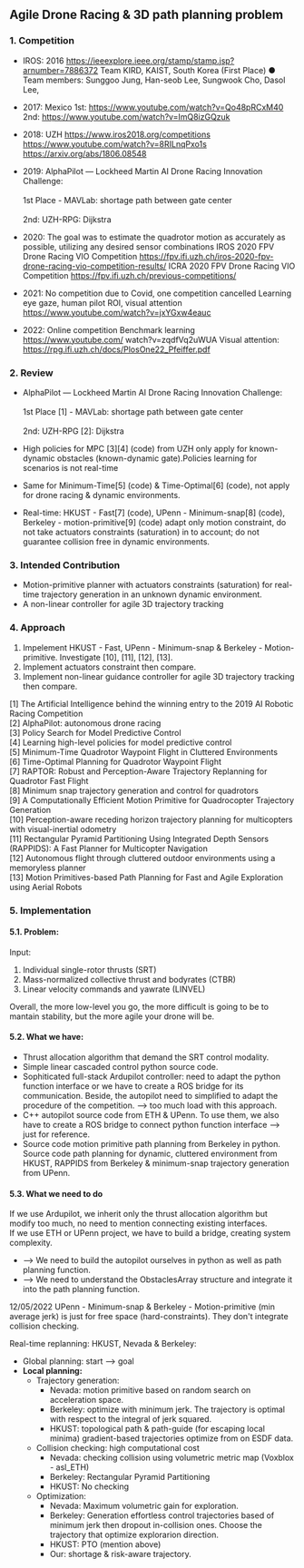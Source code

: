 ## Agile Drone Racing & 3D path planning problem
### 1. Competition
- IROS: 2016 https://ieeexplore.ieee.org/stamp/stamp.jsp?arnumber=7886372
Team KIRD, KAIST, South Korea 
(First Place)
● Team members: Sunggoo Jung, Han-seob Lee, Sungwook Cho, Dasol Lee,

- 2017: Mexico
1st: https://www.youtube.com/watch?v=Qo48pRCxM40
2nd: https://www.youtube.com/watch?v=ImQ8izGQzuk

- 2018: UZH
https://www.iros2018.org/competitions
https://www.youtube.com/watch?v=8RILnqPxo1s
https://arxiv.org/abs/1806.08548


- 2019:
AlphaPilot — Lockheed Martin AI Drone Racing Innovation Challenge:
</br></br>1st Place - MAVLab: shortage path between gate center
</br></br>2nd: UZH-RPG: Dijkstra

- 2020:
The goal was to estimate the quadrotor motion as accurately as possible, utilizing any desired sensor combinations
IROS 2020 FPV Drone Racing VIO Competition
https://fpv.ifi.uzh.ch/iros-2020-fpv-drone-racing-vio-competition-results/
ICRA 2020 FPV Drone Racing VIO Competition
https://fpv.ifi.uzh.ch/previous-competitions/


- 2021: No competition due to Covid, one competition cancelled
Learning eye gaze, human pilot ROI, visual attention 
https://www.youtube.com/watch?v=jxYGxw4eauc

- 2022: Online competition
Benchmark learning
https://www.youtube.com/ watch?v=zqdfVq2uWUA
Visual attention: https://rpg.ifi.uzh.ch/docs/PlosOne22_Pfeiffer.pdf

### 2. Review
- AlphaPilot — Lockheed Martin AI Drone Racing Innovation Challenge:
</br></br>1st Place [1] - MAVLab: shortage path between gate center
</br></br>2nd: UZH-RPG [2]: Dijkstra

- High policies for MPC [3][4] (code) from UZH only apply for known-dynamic obstacles (known-dynamic gate).Policies learning for scenarios is not real-time

- Same for Minimum-Time[5] (code) & Time-Optimal[6] (code), not apply for drone racing &  dynamic environments.

- Real-time: HKUST - Fast[7] (code), UPenn - Minimum-snap[8] (code), Berkeley - motion-primitive[9] (code)
adapt only motion constraint, do not take actuators constraints (saturation) in to account;
do not guarantee collision free in dynamic environments.

### 3. Intended Contribution
- Motion-primitive planner with actuators constraints (saturation) for real-time trajectory generation in an unknown dynamic environment.
- A non-linear controller for agile 3D trajectory tracking 

### 4. Approach
1. Impelement HKUST - Fast, UPenn - Minimum-snap & Berkeley - Motion-primitive. Investigate [10], [11], [12], [13].
2. Implement actuators constraint then compare.
3. Implement non-linear guidance controller for agile 3D trajectory tracking then compare.

[1] The Artificial Intelligence behind the winning entry to the 2019 AI Robotic Racing Competition
</br>[2] AlphaPilot: autonomous drone racing
</br>[3] Policy Search for Model Predictive Control
</br>[4] Learning high-level policies for model predictive control
</br>[5] Minimum-Time Quadrotor Waypoint Flight in Cluttered Environments
</br>[6] Time-Optimal Planning for Quadrotor Waypoint Flight
</br>[7] RAPTOR: Robust and Perception-Aware Trajectory Replanning for Quadrotor Fast Flight
</br>[8] Minimum snap trajectory generation and control for quadrotors
</br>[9] A Computationally Efficient Motion Primitive for Quadrocopter Trajectory Generation
</br>[10] Perception-aware receding horizon trajectory planning for multicopters with visual-inertial odometry
</br> [11] Rectangular Pyramid Partitioning Using Integrated Depth Sensors (RAPPIDS): A Fast Planner for Multicopter Navigation
</br> [12] Autonomous flight through cluttered outdoor environments using a memoryless planner
</br> [13] Motion Primitives-based Path Planning for Fast and Agile Exploration using Aerial Robots

### 5. Implementation
#### 5.1. Problem: 
Input:
1. Individual single-rotor thrusts (SRT)
2. Mass-normalized collective thrust and bodyrates (CTBR) 
3. Linear velocity commands and yawrate (LINVEL)

Overall, the more low-level you go, the more difficult is going to be to mantain stability, but the more agile your drone will be.

#### 5.2. What we have: 
- Thrust allocation algorithm that demand the SRT control modality.
- Simple linear cascaded control python source code.
- Sophiticated full-stack Ardupilot controller: need to adapt the python function interface or we have to create a ROS bridge for its communication. Beside, the autopilot need to simplified to adapt the procedure of the competition. --> too much load with this approach.
- C++ autopilot source code from ETH & UPenn. To use them, we also have to create a ROS bridge to connect python function interface --> just for reference.
- Source code motion primitive path planning from Berkeley in python. Source code path planning for dynamic, cluttered environment from HKUST, RAPPIDS from Berkeley & minimum-snap trajectory generation from UPenn.
#### 5.3. What we need to do
If we use Ardupilot, we inherit only the thrust allocation algorithm but modify too much, no need to mention connecting existing interfaces.
</br>If we use ETH or UPenn project, we have to build a bridge, creating system complexity.
- --> We need to build the autopilot ourselves in python as well as path planning function.
- --> We need to understand the ObstaclesArray structure and integrate it into the path planning function.

12/05/2022
UPenn - Minimum-snap & Berkeley - Motion-primitive (min average jerk) is just for free space (hard-constraints). They don't integrate collision checking.

Real-time replanning:
HKUST, Nevada & Berkeley:
- Global planning: start --> goal
- **Local planning:**
    - Trajectory generation: 
        - Nevada: motion primitive based on random search on acceleration space.
        - Berkeley: optimize with minimum jerk. The trajectory is optimal with respect to the integral of jerk squared.
        - HKUST: topological path & path-guide (for escaping local minima) gradient-based trajectories optimize from on ESDF data.
    - Collision checking: high computational cost 
        - Nevada: checking collision using volumetric metric map (Voxblox - asl_ETH)
        - Berkeley: Rectangular Pyramid Partitioning
        - HKUST: No checking
    - Optimization:
        - Nevada: Maximum volumetric gain for exploration.
        - Berkeley: Generation effortless control trajectories based of minimum jerk then dropout in-collision ones. Choose the trajectory that optimize explorarion direction. 
        - HKUST: PTO (mention above)
        - Our: shortage & risk-aware trajectory.



